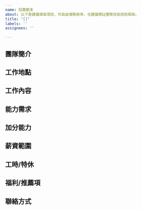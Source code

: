 ```yaml
---
name: 招募範本
about: 以下是建議填寫項目，可自由增刪排序，也建議標註團隊目前技術框架。
title: "[]"
labels: ''
assignees: ''

---
```


## 團隊簡介

## 工作地點

## 工作內容

## 能力需求

## 加分能力

## 薪資範圍

## 工時/特休

## 福利/推薦項

## 聯絡方式
